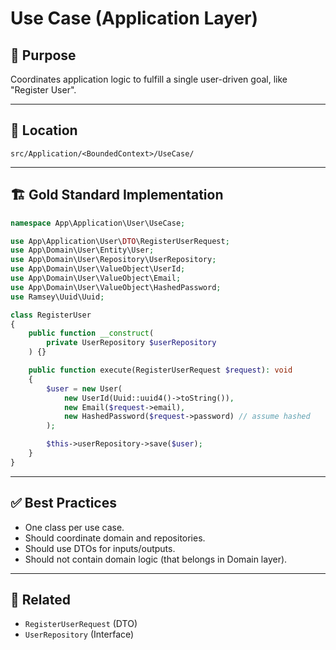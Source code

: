 # Use Case (Application Layer)

## 📄 Purpose
Coordinates application logic to fulfill a single user-driven goal, like "Register User".

---

## 📁 Location
```
src/Application/<BoundedContext>/UseCase/
```

---

## 🏗️ Gold Standard Implementation
```php
namespace App\Application\User\UseCase;

use App\Application\User\DTO\RegisterUserRequest;
use App\Domain\User\Entity\User;
use App\Domain\User\Repository\UserRepository;
use App\Domain\User\ValueObject\UserId;
use App\Domain\User\ValueObject\Email;
use App\Domain\User\ValueObject\HashedPassword;
use Ramsey\Uuid\Uuid;

class RegisterUser
{
    public function __construct(
        private UserRepository $userRepository
    ) {}

    public function execute(RegisterUserRequest $request): void
    {
        $user = new User(
            new UserId(Uuid::uuid4()->toString()),
            new Email($request->email),
            new HashedPassword($request->password) // assume hashed
        );

        $this->userRepository->save($user);
    }
}
```

---

## ✅ Best Practices
- One class per use case.
- Should coordinate domain and repositories.
- Should use DTOs for inputs/outputs.
- Should not contain domain logic (that belongs in Domain layer).

---

## 🧩 Related
- `RegisterUserRequest` (DTO)
- `UserRepository` (Interface)

